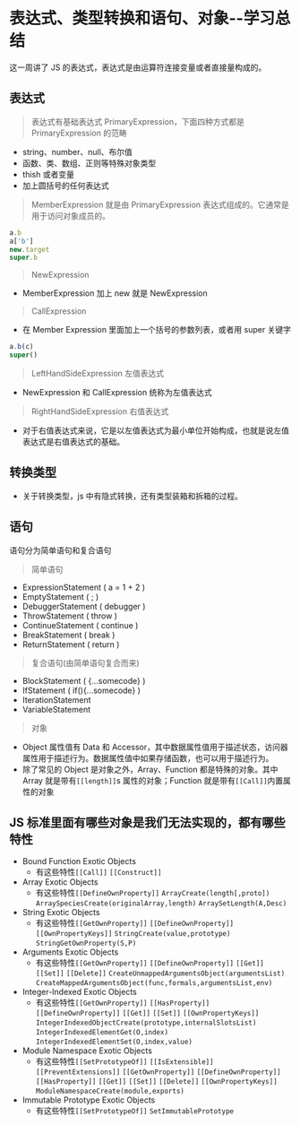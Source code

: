 # 表达式、类型转换和语句、对象--学习总结

这一周讲了 JS 的表达式，表达式是由运算符连接变量或者直接量构成的。

## 表达式

> 表达式有基础表达式 PrimaryExpression，下面四种方式都是 PrimaryExpression 的范畴

- string、number、null、布尔值
- 函数、类、数组、正则等特殊对象类型
- thish 或者变量
- 加上圆括号的任何表达式

> MemberExpression 就是由 PrimaryExpression 表达式组成的。它通常是用于访问对象成员的。

```js
a.b
a['b']
new.target
super.b
```

> NewExpression

- MemberExpression 加上 new 就是 NewExpression

> CallExpression

- 在 Member Expression 里面加上一个括号的参数列表，或者用 super 关键字

```js
a.b(c)
super()
```

> LeftHandSideExpression 左值表达式

- NewExpression 和 CallExpression 统称为左值表达式

> RightHandSideExpression 右值表达式

- 对于右值表达式来说，它是以左值表达式为最小单位开始构成，也就是说左值表达式是右值表达式的基础。

## 转换类型

- 关于转换类型，js 中有隐式转换，还有类型装箱和拆箱的过程。

## 语句

语句分为简单语句和复合语句

> 简单语句

- ExpressionStatement ( a = 1 + 2 )
- EmptyStatement ( ; )
- DebuggerStatement ( debugger )
- ThrowStatement ( throw )
- ContinueStatement ( continue )
- BreakStatement ( break )
- ReturnStatement ( return )

> 复合语句(由简单语句复合而来)

- BlockStatement ( {...somecode} )
- IfStatement ( if(){...somecode} )
- IterationStatement
- VariableStatement

> 对象

- Object 属性值有 Data 和 Accessor，其中数据属性值用于描述状态，访问器属性用于描述行为。数据属性值中如果存储函数，也可以用于描述行为。
- 除了常见的 Object 是对象之外，Array、Function 都是特殊的对象。其中 Array 就是带有`[[length]]`s 属性的对象；Function 就是带有`[[Call]]`内置属性的对象

## JS 标准里面有哪些对象是我们无法实现的，都有哪些特性

- Bound Function Exotic Objects
  - 有这些特性`[[Call]]` `[[Construct]]`
- Array Exotic Objects
  - 有这些特性`[[DefineOwnProperty]]` `ArrayCreate(length[,proto])` `ArraySpeciesCreate(originalArray,length)` `ArraySetLength(A,Desc)`
- String Exotic Objects
  - 有这些特性`[[GetOwnProperty]]` `[[DefineOwnProperty]]` `[[OwnPropertyKeys]]` `StringCreate(value,prototype)`
    `StringGetOwnProperty(S,P)`
- Arguments Exotic Objects
  - 有这些特性`[[GetOwnProperty]]` `[[DefineOwnProperty]]` `[[Get]]` `[[Set]]` `[[Delete]]` `CreateUnmappedArgumentsObject(argumentsList)` `CreateMappedArgumentsObject(func,formals,argumentsList,env)`
- Integer-Indexed Exotic Objects
  - 有这些特性`[[GetOwnProperty]]` `[[HasProperty]]` `[[DefineOwnProperty]]` `[[Get]]` `[[Set]]` `[[OwnPropertyKeys]]` `IntegerIndexedObjectCreate(prototype,internalSlotsList)` `IntegerIndexedElementGet(O,index)` `IntegerIndexedElementSet(O,index,value)`
- Module Namespace Exotic Objects
  - 有这些特性`[[SetPrototypeOf]]` `[[IsExtensible]]` `[[PreventExtensions]]` `[[GetOwnProperty]]` `[[DefineOwnProperty]]` `[[HasProperty]]` `[[Get]]` `[[Set]]` `[[Delete]]` `[[OwnPropertyKeys]]` `ModuleNamespaceCreate(module,exports)`
- Immutable Prototype Exotic Objects
  - 有这些特性`[[SetPrototypeOf]]` `SetImmutablePrototype`
